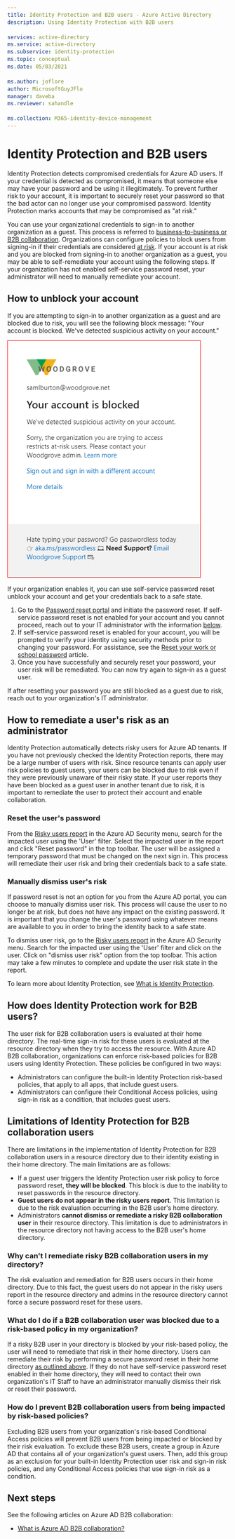 ```yaml
---
title: Identity Protection and B2B users - Azure Active Directory
description: Using Identity Protection with B2B users

services: active-directory
ms.service: active-directory
ms.subservice: identity-protection
ms.topic: conceptual
ms.date: 05/03/2021

ms.author: joflore
author: MicrosoftGuyJFlo
manager: daveba
ms.reviewer: sahandle

ms.collection: M365-identity-device-management
---
```

# Identity Protection and B2B users

Identity Protection detects compromised credentials for Azure AD users. If your credential is detected as compromised, it means that someone else may have your password and be using it illegitimately. To prevent further risk to your account, it is important to securely reset your password so that the bad actor can no longer use your compromised password. Identity Protection marks accounts that may be compromised as "at risk."

You can use your organizational credentials to sign-in to another organization as a guest. This process is referred to [business-to-business or B2B collaboration](../external-identities/what-is-b2b.md). Organizations can configure policies to block users from signing-in if their credentials are considered [at risk](concept-identity-protection-risks.md). If your account is at risk and you are blocked from signing-in to another organization as a guest, you may be able to self-remediate your account using the following steps. If your organization has not enabled self-service password reset, your administrator will need to manually remediate your account.

## How to unblock your account 

If you are attempting to sign-in to another organization as a guest and are blocked due to risk, you will see the following block message: "Your account is blocked. We've detected suspicious activity on your account." 

![Guest account blocked, contact your organization's administrator](./media/concept-identity-protection-b2b/risky-guest-user-blocked.png)

If your organization enables it, you can use self-service password reset unblock your account and get your credentials back to a safe state.
1. Go to the  [Password reset portal](https://passwordreset.microsoftonline.com/) and initiate the password reset. If self-service password reset is not enabled for your account and you cannot proceed, reach out to your IT administrator with the information [below](#how-to-remediate-a-users-risk-as-an-administrator).
2. If self-service password reset is enabled for your account, you will be prompted to verify your identity using security methods prior to changing your password. For assistance, see the [Reset your work or school password](../user-help/active-directory-passwords-update-your-own-password.md) article.
3. Once you have successfully and securely reset your password, your user risk will be remediated. You can now try again to sign-in as a guest user.

If after resetting your password you are still blocked as a guest due to risk, reach out to your organization's IT administrator.

## How to remediate a user's risk as an administrator

Identity Protection automatically detects risky users for Azure AD tenants. If you have not previously checked the Identity Protection reports, there may be a large number of users with risk. Since resource tenants can apply user risk policies to guest users, your users can be blocked due to risk even if they were previously unaware of their risky state. If your user reports they have been blocked as a guest user in another tenant due to risk, it is important to remediate the user to protect their account and enable collaboration. 

### Reset the user's password

From the [Risky users report](https://portal.azure.com/#blade/Microsoft_AAD_IAM/SecurityMenuBlade/RiskyUsers) in the Azure AD Security menu, search for the impacted user using the 'User' filter. Select the impacted user in the report and click "Reset password" in the top toolbar. The user will be assigned a temporary password that must be changed on the next sign in. This process will remediate their user risk and bring their credentials back to a safe state.

### Manually dismiss user's risk

If password reset is not an option for you from the Azure AD portal, you can choose to manually dismiss user risk. This process will cause the user to no longer be at risk, but does not have any impact on the existing password. It is important that you change the user's password using whatever means are available to you in order to bring the identity back to a safe state. 

To dismiss user risk, go to the [Risky users report](https://portal.azure.com/#blade/Microsoft_AAD_IAM/SecurityMenuBlade/RiskyUsers) in the Azure AD Security menu. Search for the impacted user using the 'User' filter and click on the user. Click on  "dismiss user risk" option from the top toolbar. This action may take a few minutes to complete and update the user risk state in the report.

To learn more about Identity Protection, see [What is Identity Protection](overview-identity-protection.md).

## How does Identity Protection work for B2B users?

The user risk for B2B collaboration users is evaluated at their home directory. The real-time sign-in risk for these users is evaluated at the resource directory when they try to access the resource. With Azure AD B2B collaboration, organizations can enforce risk-based policies for B2B users using Identity Protection. These policies be configured in two ways:

- Administrators can configure the built-in Identity Protection risk-based policies, that apply to all apps, that include guest users.
- Administrators can configure their Conditional Access policies, using sign-in risk as a condition, that includes guest users.

## Limitations of Identity Protection for B2B collaboration users

There are limitations in the implementation of Identity Protection for B2B collaboration users in a resource directory due to their identity existing in their home directory. The main limitations are as follows:

- If a guest user triggers the Identity Protection user risk policy to force password reset, **they will be blocked**. This block is due to the inability to reset passwords in the resource directory.
- **Guest users do not appear in the risky users report**. This limitation is due to the risk evaluation occurring in the B2B user's home directory.
- Administrators **cannot dismiss or remediate a risky B2B collaboration user** in their resource directory. This limitation is due to administrators in the resource directory not having access to the B2B user's home directory.

### Why can't I remediate risky B2B collaboration users in my directory?

The risk evaluation and remediation for B2B users occurs in their home directory. Due to this fact, the guest users do not appear in the risky users report in the resource directory and admins in the resource directory cannot force a secure password reset for these users.

### What do I do if a B2B collaboration user was blocked due to a risk-based policy in my organization?

If a risky B2B user in your directory is blocked by your risk-based policy, the user will need to remediate that risk in their home directory. Users can remediate their risk by performing a secure password reset in their home directory [as outlined above](#how-to-unblock-your-account). If they do not have self-service password reset enabled in their home directory, they will need to contact their own organization's IT Staff to have an administrator manually dismiss their risk or reset their password.

### How do I prevent B2B collaboration users from being impacted by risk-based policies?

Excluding B2B users from your organization's risk-based Conditional Access policies will prevent B2B users from being impacted or blocked by their risk evaluation. To exclude these B2B users, create a group in Azure AD that contains all of your organization's guest users. Then, add this group as an exclusion for your built-in Identity Protection user risk and sign-in risk policies, and any Conditional Access policies that use sign-in risk as a condition.

## Next steps

See the following articles on Azure AD B2B collaboration:

- [What is Azure AD B2B collaboration?](../external-identities/what-is-b2b.md)
